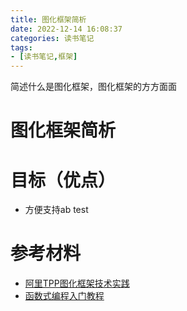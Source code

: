 ```yaml
---
title: 图化框架简析
date: 2022-12-14 16:08:37
categories: 读书笔记
tags:
- [读书笔记,框架]
---
```


简述什么是图化框架，图化框架的方方面面

<!-- more -->

# 图化框架简析

# 目标（优点）

* 方便支持ab test



# 参考材料

* [阿里TPP图化框架技术实践](https://developer.aliyun.com/article/933235)
* [函数式编程入门教程](https://www.ruanyifeng.com/blog/2017/02/fp-tutorial.html)

